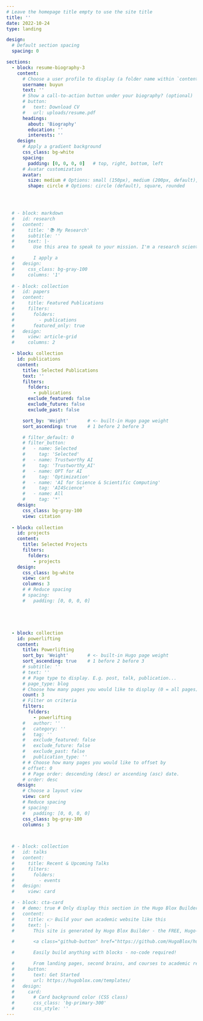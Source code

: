 ```yaml
---
# Leave the homepage title empty to use the site title
title: ''
date: 2022-10-24
type: landing

design:
  # Default section spacing
  spacing: 0

sections:
  - block: resume-biography-3
    content:
      # Choose a user profile to display (a folder name within `content/authors/`)
      username: buyun
      text: ''
      # Show a call-to-action button under your biography? (optional)
      # button:
      #   text: Download CV
      #   url: uploads/resume.pdf
      headings:
        about: 'Biography'
        education: ''
        interests: ''
    design:
      # Apply a gradient background
      css_class: bg-white
      spacing:
        padding: [0, 0, 0, 0]   # top, right, bottom, left
      # Avatar customization
      avatar:
        size: medium # Options: small (150px), medium (200px, default), large (320px), xl (400px), xxl (500px)
        shape: circle # Options: circle (default), square, rounded



  
  # - block: markdown
  #   id: research
  #   content:
  #     title: '📚 My Research'
  #     subtitle: ''
  #     text: |-
  #       Use this area to speak to your mission. I'm a research scientist in the Moonshot team at DeepMind. I blog about machine learning, deep learning, and moonshots.

  #       I apply a 
  #   design:
  #     css_class: bg-gray-100
  #     columns: '1'
      
  # - block: collection
  #   id: papers
  #   content:
  #     title: Featured Publications
  #     filters:
  #       folders:
  #         - publications
  #       featured_only: true
  #   design:
  #     view: article-grid
  #     columns: 2

  - block: collection
    id: publications
    content:
      title: Selected Publications
      text: ''
      filters:
        folders:
          - publications
        exclude_featured: false
        exclude_future: false
        exclude_past: false

      sort_by: 'Weight'       # <- built-in Hugo page weight
      sort_ascending: true    # 1 before 2 before 3

      # filter_default: 0
      # filter_button:
      #   - name: Selected
      #     tag: 'Selected'
      #   - name: Trustworthy AI
      #     tag: 'Trustworthy_AI'
      #   - name: OPT for AI
      #     tag: 'Optimization'
      #   - name: 'AI for Science & Scientific Computing'
      #     tag: 'AI4Science'
      #   - name: All
      #     tag: '*'
    design:
      css_class: bg-gray-100
      view: citation
      
  - block: collection
    id: projects
    content:
      title: Selected Projects
      filters:
        folders:
          - projects
    design:
      css_class: bg-white
      view: card
      columns: 3
      # # Reduce spacing
      # spacing:
      #   padding: [0, 0, 0, 0]





  - block: collection
    id: powerlifting
    content:
      title: Powerlifting
      sort_by: 'Weight'       # <- built-in Hugo page weight
      sort_ascending: true    # 1 before 2 before 3
      # subtitle: ''
      # text: ''
      # # Page type to display. E.g. post, talk, publication...
      # page_type: blog
      # Choose how many pages you would like to display (0 = all pages)
      count: 3
      # Filter on criteria
      filters:
        folders:
          - powerlifting
      #   author: ''
      #   category: ''
      #   tag: ''
      #   exclude_featured: false
      #   exclude_future: false
      #   exclude_past: false
      #   publication_type: ''
      # # Choose how many pages you would like to offset by
      # offset: 0
      # # Page order: descending (desc) or ascending (asc) date.
      # order: desc
    design:
      # Choose a layout view
      view: card
      # Reduce spacing
      # spacing:
      #   padding: [0, 0, 0, 0]
      css_class: bg-gray-100
      columns: 3


    
  # - block: collection
  #   id: talks
  #   content:
  #     title: Recent & Upcoming Talks
  #     filters:
  #       folders:
  #         - events
  #   design:
  #     view: card

  # - block: cta-card
  #   # demo: true # Only display this section in the Hugo Blox Builder demo site
  #   content:
  #     title: 👉 Build your own academic website like this
  #     text: |-
  #       This site is generated by Hugo Blox Builder - the FREE, Hugo-based open source website builder trusted by 250,000+ academics like you.

  #       <a class="github-button" href="https://github.com/HugoBlox/hugo-blox-builder" data-color-scheme="no-preference: light; light: light; dark: dark;" data-icon="octicon-star" data-size="large" data-show-count="true" aria-label="Star HugoBlox/hugo-blox-builder on GitHub">Star</a>

  #       Easily build anything with blocks - no-code required!

  #       From landing pages, second brains, and courses to academic resumés, conferences, and tech blogs.
  #     button:
  #       text: Get Started
  #       url: https://hugoblox.com/templates/
  #   design:
  #     card:
  #       # Card background color (CSS class)
  #       css_class: 'bg-primary-300'
  #       css_style: ''
---
```


